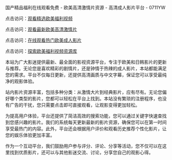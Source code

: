国产精品福利在线观看免费 - 欧美高清激情片资源 - 高清成人影片平台 - 0711YW

点击访问：<a href="https://heiliaoxwd5i8.pages.dev">观看精选欧美福利视频</a>

点击访问：<a href="https://heiliaowt0d7p.pages.dev">观看最新欧美高清激情片</a>

点击访问：<a href="https://heiliaoga6s9v.pages.dev">在线观看热门欧美成人影片</a>

点击访问：<a href="https://heiliaoow5kzm.pages.dev">探索欧美福利视频资源库</a>

本站为广大影迷提供最新、最全面的影视资源平台，专注于欧美和日韩影片的更新与推荐。无论您是喜欢精彩的剧情片，还是钟情于热辣的成人影片，本站都能满足您的需求。平台不仅每日更新，还提供高清画质与中文字幕，保证您可以享受最纯净的观影体验。

站内影片资源丰富，包括多种分类：从激情大片到经典影片，应有尽有。无论您偏好哪个类型的影片，您都可以轻松在平台上找到。本站没有繁琐的注册程序，也没有广告的干扰，您只需要点击即可直接观看，让观影变得更加轻松。

为提高用户体验，平台还提供了简洁高效的搜索功能，您可以通过关键字快速查找到您感兴趣的影片。我们的系统每天更新最新的影片资源，确保您可以在第一时间享受最热门的内容。此外，平台还会根据用户评价和观看历史推荐个性化影片，让您的娱乐体验更加丰富。

作为一个互动平台，我们鼓励用户参与评分、评论、分享等活动，您不仅可以在这里找到优质影片，还可以与其他影迷交流、讨论，分享您自己的观影心得。

<span style="display:none;">[Canonical link](https://github.com/fkt20250711/fkt6 )</span>
